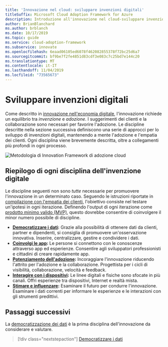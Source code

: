 ```yaml
---
title: 'Innovazione nel cloud: sviluppare invenzioni digitali'
titleSuffix: Microsoft Cloud Adoption Framework for Azure
description: Introduzione all'innovazione nel cloud-sviluppare invenzioni digitali
author: BrianBlanchard
ms.author: brblanch
ms.date: 10/17/2019
ms.topic: guide
ms.service: cloud-adoption-framework
ms.subservice: innovate
ms.openlocfilehash: 6eaad06105ed6078f462082855378f72bc25d6a7
ms.sourcegitcommit: bf9be7f2fe4851d83cdf3e083c7c25bd7e144c20
ms.translationtype: MT
ms.contentlocale: it-IT
ms.lasthandoff: 11/04/2019
ms.locfileid: "73565673"
---
```

# <a name="develop-digital-inventions"></a>Sviluppare invenzioni digitali

Come descritto in [innovazione nell'economia digitale](./index.md), l'innovazione richiede un equilibrio tra *invenzione* e *adozione*. I suggerimenti dei clienti e la collaborazione sono necessari per favorire l'adozione. Le discipline descritte nella sezione successiva definiscono una serie di approcci per lo sviluppo di invenzioni digitali, mantenendo a mente l'adozione e l'empatia dei clienti. Ogni disciplina viene brevemente descritta, oltre a collegamenti più profondi in ogni processo.

![Metodologia di Innovation Framework di adozione cloud](../../_images/innovate/innovate-methodology.png)

## <a name="summary-of-each-discipline-of-digital-invention"></a>Riepilogo di ogni disciplina dell'invenzione digitale

Le discipline seguenti non sono *tutte* necessarie per promuovere l'innovazione in un determinato caso. Seguendo le istruzioni riportate in [compilazione con l'empatia dei clienti](./build.md), l'obiettivo consiste nel testare un'ipotesi in ogni iterazione. Definendo l'output di ogni iterazione come [prodotto minimo valido (MVP)](https://docs.microsoft.com/azure/cloud-adoption-framework/govern/policy-compliance#minimum-viable-product-mvp-for-policy), questo dovrebbe consentire di coinvolgere il minor numero possibile di discipline.

- **[Democratizzare i dati](./data.md):** Grazie alla possibilità di ottenere dati da clienti, partner e dipendenti, si consiglia di promuovere un'osservazione innovativa. Inserire, centralizzare, gestire e condividere i dati.
- **[Coinvolgi le app](./apps.md):** Le persone si connettono con le conoscenze attraverso app ed esperienze. Consentire agli sviluppatori professionisti e cittadini di creare rapidamente app.
- **[Potenziamento dell'adozione](./ci-cd.md):** Incoraggiare l'innovazione riducendo l'attrito per l'adozione e la collaborazione. Progettista per i cicli di visibilità, collaborazione, velocità e feedback.
- **[Interagire con i dispositivi](./devices.md):** Le linee digitali e fisiche sono sfocate in più canali. Offri esperienze tra dispositivi, Internet e realtà mista.
- **[Stimare e influenzare](./predict.md):** Esaminare il futuro per condurre l'innovazione. Esaminare i dati correnti per informare le esperienze e le interazioni con gli strumenti predittivi.

## <a name="next-steps"></a>Passaggi successivi

La [democratizzazione dei dati](./data.md) è la prima disciplina dell'innovazione da considerare e valutare.

> [!div class="nextstepaction"]
> [Democratizzare i dati](./data.md)
